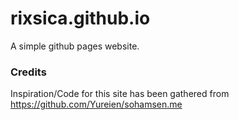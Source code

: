 # rixsica.github.io
A simple github pages website.
### Credits
Inspiration/Code for this site has been gathered from https://github.com/Yureien/sohamsen.me
